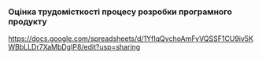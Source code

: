 
### Оцінка трудомісткості процесу розробки програмного продукту

<a title="Посилання">https://docs.google.com/spreadsheets/d/1YfIqQychoAmFyVQSSF1CU9iv5KWBbLLDr7XaMbDgIP8/edit?usp=sharing</a>

